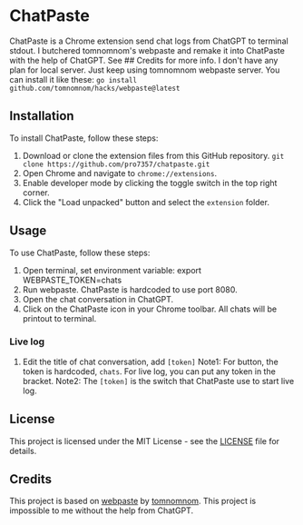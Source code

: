 # ChatPaste

ChatPaste is a Chrome extension send chat logs from ChatGPT to terminal stdout.
I butchered tomnomnom's webpaste and remake it into ChatPaste with the help of ChatGPT. See ## Credits for more info.
I don't have any plan for local server. Just keep using tomnomnom webpaste server. You can install it like these:
`go install github.com/tomnomnom/hacks/webpaste@latest`

## Installation

To install ChatPaste, follow these steps:
1. Download or clone the extension files from this GitHub repository.
  `git clone https://github.com/pro7357/chatpaste.git`
2. Open Chrome and navigate to `chrome://extensions`.
3. Enable developer mode by clicking the toggle switch in the top right corner.
4. Click the "Load unpacked" button and select the `extension` folder.

## Usage

To use ChatPaste, follow these steps:
1. Open terminal, set environment variable: export WEBPASTE_TOKEN=chats
2. Run webpaste. ChatPaste is hardcoded to use port 8080.
3. Open the chat conversation in ChatGPT.
4. Click on the ChatPaste icon in your Chrome toolbar. All chats will be printout to terminal.
### Live log
1. Edit the title of chat conversation, add `[token]`
Note1: For button, the token is hardcoded, `chats`. For live log, you can put any token in the bracket.
Note2: The `[token]` is the switch that ChatPaste use to start live log.

## License

This project is licensed under the MIT License - see the [LICENSE](LICENSE) file for details.

## Credits
This project is based on [webpaste](https://github.com/tomnomnom/hacks/tree/master/webpaste) by [tomnomnom](https://github.com/tomnomnom). 
This project is impossible to me without the help from ChatGPT.
